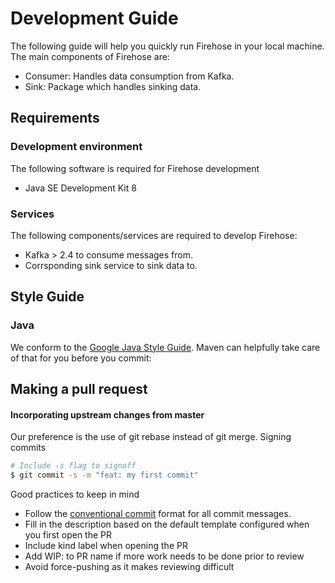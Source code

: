 # Development Guide

The following guide will help you quickly run Firehose in your local machine.
The main components of Firehose are:

* Consumer: Handles data consumption from Kafka.
* Sink: Package which handles sinking data.

## Requirements

### Development environment
The following software is required for Firehose development

* Java SE Development Kit 8

### Services
The following components/services are required to develop Firehose:
* Kafka > 2.4 to consume messages from.
* Corrsponding sink service to sink data to.

## Style Guide

### Java
We conform to the [Google Java Style Guide](https://google.github.io/styleguide/javaguide.html). Maven can helpfully take care of that for you before you commit:

## Making a pull request

#### Incorporating upstream changes from master
Our preference is the use of git rebase instead of git merge.
Signing commits

```sh
# Include -s flag to signoff
$ git commit -s -m "feat: my first commit"
```

Good practices to keep in mind
* Follow the [conventional commit](https://www.conventionalcommits.org/en/v1.0.0/) format for all commit messages.
* Fill in the description based on the default template configured when you first open the PR
* Include kind label when opening the PR
* Add WIP: to PR name if more work needs to be done prior to review
* Avoid force-pushing as it makes reviewing difficult